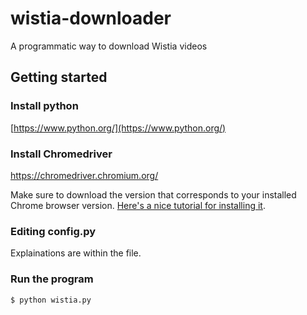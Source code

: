 # wistia-downloader
A programmatic way to download Wistia videos

## Getting started

### Install python
[https://www.python.org/](https://www.python.org/)

### Install Chromedriver
https://chromedriver.chromium.org/

Make sure to download the version that corresponds to your installed Chrome browser version. [Here's a nice tutorial for installing it](https://www.youtube.com/watch?v=dz59GsdvUF8).

### Editing config.py
Explainations are within the file.

### Run the program
`$ python wistia.py`
